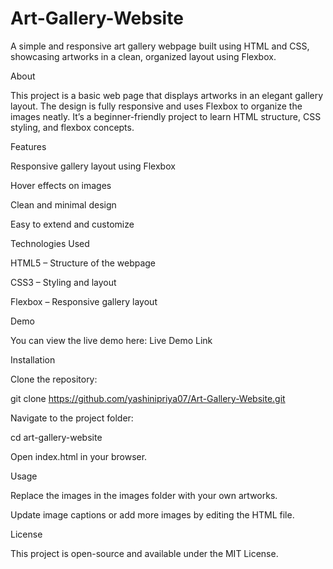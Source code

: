 # Art-Gallery-Website
A simple and responsive art gallery webpage built using HTML and CSS, showcasing artworks in a clean, organized layout using Flexbox.

About

This project is a basic web page that displays artworks in an elegant gallery layout. The design is fully responsive and uses Flexbox to organize the images neatly. It’s a beginner-friendly project to learn HTML structure, CSS styling, and flexbox concepts.

Features

Responsive gallery layout using Flexbox

Hover effects on images

Clean and minimal design

Easy to extend and customize

Technologies Used

HTML5 – Structure of the webpage

CSS3 – Styling and layout

Flexbox – Responsive gallery layout

Demo

You can view the live demo here:
Live Demo Link
 

Installation

Clone the repository:

git clone https://github.com/yashinipriya07/Art-Gallery-Website.git


Navigate to the project folder:

cd art-gallery-website


Open index.html in your browser.

Usage

Replace the images in the images folder with your own artworks.

Update image captions or add more images by editing the HTML file.



License

This project is open-source and available under the MIT License.

